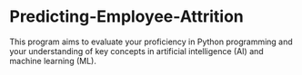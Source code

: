 # Predicting-Employee-Attrition
This program aims to evaluate your proficiency in Python programming and your understanding of key concepts in artificial intelligence (AI) and machine learning (ML).
